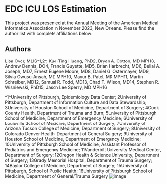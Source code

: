 # EDC ICU LOS Estimation

This project was presented at the Annual Meeting of the American Medical Informatics Association in November 2023, New Orleans. Please find the author list with complete affiliations below:

## Authors


Lisa Over, MLIS^1,2^, Kuo-Ting Huang, PhD2, Bryan A. Cotton, MD MPH3, Andrew Dennis, DO4, Francis Guyette, MD5, Brian Harbrecht, MD6, Bellal A. Joseph, MD7, Ernest Eugene Moore, MD8, Daniel G. Ostermayer, MD9, Silvia Owusu-Ansah, MD MPH10, Mayur B. Patel, MD MPH11, Martin Schreiber, MD12, Samual R. Todd, MD13, Chad T. Wilson, MD14, Stephen R. Wisniewski, PhD15, Jason Lee Sperry, MD MPH16

^1^University of Pittsburgh, Epidemiology Data Center; 2University of Pittsburgh, Department of Information Culture and Data Stewardship; 3University of Houston School of Medicine, Department of Surgery; 4Cook County Health, Department of Trauma and Burn; 5University of Pittsburgh School of Medicine, Department of Emergency Medicine; 6University of Louisville School of Medicine, Department of Surgery; 7University of Arizona Tucson College of Medicine, Department of Surgery; 8University of Colorado Denver Health, Department of General Surgery; 9University of Houston School of Medicine, Department of Emergency Medicine; 10University of Pittsburgh School of Medicine, Assistant Professor of Pediatrics and Emergency Medicine; 11Vanderbilt University Medical Center, Department of Surgery; 12Oregon Health & Science University, Department of Surgery; 13Grady Memorial Hospital, Department of Trauma Surgery; 14Baylor College of Medicine, Department of Surgery; 15University of Pittsburgh, School of Public Health; 16University of Pittsburgh School of Medicine, Department of General/Trauma Surgery
![image](https://github.com/lisaover/EDC_ICU_LOS_Estimation/assets/37160722/433fc639-2cb6-4223-96ea-9cb1f38ceda2)
